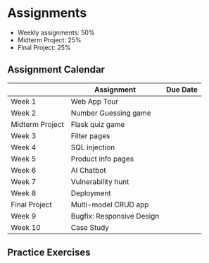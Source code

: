 # Assignments

- Weekly assignments: 50%
- Midterm Project: 25%
- Final Project: 25%

## Assignment Calendar

|  | Assignment | Due Date |
|---|---|---|
| Week 1 | Web App Tour |  |
| Week 2 | Number Guessing game |  |
| Midterm Project | Flask quiz game |  |
| Week 3 | Filter pages |  |
| Week 4 | SQL injection |  |
| Week 5 | Product info pages |  |
| Week 6 | AI Chatbot |  |
| Week 7 | Vulnerability hunt |  |
| Week 8 | Deployment |  |
| Final Project | Multi-model CRUD app |  |
| Week 9 | Bugfix: Responsive Design |  |
| Week 10 | Case Study |  |

## Practice Exercises


